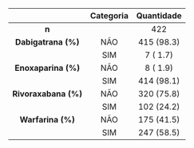 

|         &nbsp;         |  Categoria  |  Quantidade   |
|:----------------------:|:-------:|:----------:|
|         **n**          |         |    422     |
|  **Dabigatrana (%)**   |   NÃO   | 415 (98.3) |
|                        |   SIM   |  7 ( 1.7)  |
|  **Enoxaparina (%)**   |   NÃO   |  8 ( 1.9)  |
|                        |   SIM   | 414 (98.1) |
|  **Rivoraxabana (%)**  |   NÃO   | 320 (75.8) |
|                        |   SIM   | 102 (24.2) |
|   **Warfarina (%)**    |   NÃO   | 175 (41.5) |
|                        |   SIM   | 247 (58.5) |

